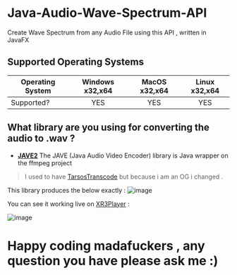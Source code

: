 # Java-Audio-Wave-Spectrum-API
Create Wave Spectrum from any Audio File using this API , written in JavaFX

## Supported Operating Systems

| Operating System | Windows x32,x64 | MacOS x32,x64 | Linux x32,x64 |
| ------- | :-----: | :-: | :-----: |
| Supported? | YES | YES  | YES  |

## What library are you using for converting the audio to .wav ?

- [**JAVE2**](https://github.com/goxr3plus/jave2) The JAVE (Java Audio Video Encoder) library is Java wrapper on the ffmpeg project
> I used to have [TarsosTranscode](https://github.com/goxr3plus/TarsosTranscoder) but because i am an OG i changed .

This library produces the below exactly :
![image](https://github.com/goxr3plus/Java-Audio-Wave-Spectrum-API/blob/master/images/Screenshot_2.jpg?raw=true)

You can see it working live on [XR3Player](https://github.com/goxr3plus/XR3Player) :

![image](https://github.com/goxr3plus/Java-Audio-Wave-Spectrum-API/blob/master/images/Screenshot_1.jpg?raw=true)

# Happy coding madafuckers , any question you have please ask me :) 

